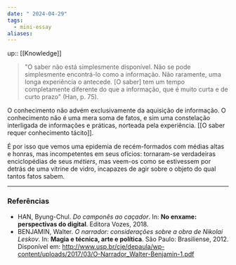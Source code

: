 ```yaml
---
date: " 2024-04-29"
tags:
  - mini-essay
aliases:
---
```


up:: [[Knowledge]]

> "O saber não está simplesmente disponível. Não se pode simplesmente encontrá-lo como a informação. Não raramente, uma longa experiência o antecede. [O saber] tem um tempo completamente diferente do que a informação, que é muito curta e de curto prazo" (Han, p. 75). 

O conhecimento não advém exclusivamente da aquisição de informação. O conhecimento não é uma mera soma de fatos, e sim uma constelação interligada de informações e práticas, norteada pela experiência. [[O saber requer conhecimento tácito]].

É por isso que vemos uma epidemia de recém-formados com médias altas e honras, mas incompetentes em seus ofícios: tornaram-se verdadeiras enciclopédias de seus *métiers*, mas veem-os como se estivessem por detrás de uma vitrine de vidro, incapazes de agir sobre o objeto do qual tantos fatos sabem. 

---
### Referências
- HAN, Byung-Chul. *Do camponês ao caçador*. In: **No enxame: perspectivas do digital**. Editora Vozes, 2018.
- BENJAMIN, Walter. *O narrador: considerações sobre a obra de Nikolai Leskov*. In: **Magia e técnica, arte e política**. São Paulo: Brasiliense, 2012. Disponível em: http://www.usp.br/cje/depaula/wp-content/uploads/2017/03/O-Narrador_Walter-Benjamin-1.pdf